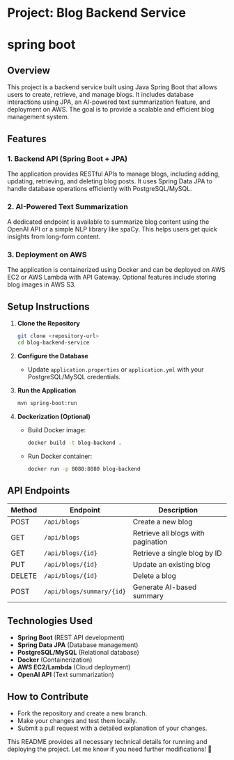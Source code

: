 # Project: Blog Backend Service
# spring boot
## Overview
This project is a backend service built using Java Spring Boot that allows users to create, retrieve, and manage blogs. It includes database interactions using JPA, an AI-powered text summarization feature, and deployment on AWS. The goal is to provide a scalable and efficient blog management system.

## Features
### 1. Backend API (Spring Boot + JPA)
The application provides RESTful APIs to manage blogs, including adding, updating, retrieving, and deleting blog posts. It uses Spring Data JPA to handle database operations efficiently with PostgreSQL/MySQL.

### 2. AI-Powered Text Summarization
A dedicated endpoint is available to summarize blog content using the OpenAI API or a simple NLP library like spaCy. This helps users get quick insights from long-form content.

### 3. Deployment on AWS
The application is containerized using Docker and can be deployed on AWS EC2 or AWS Lambda with API Gateway. Optional features include storing blog images in AWS S3.

## Setup Instructions
1. **Clone the Repository**
   ```sh
   git clone <repository-url>
   cd blog-backend-service
   ```
2. **Configure the Database**
   - Update `application.properties` or `application.yml` with your PostgreSQL/MySQL credentials.
   
3. **Run the Application**
   ```sh
   mvn spring-boot:run
   ```

4. **Dockerization (Optional)**
   - Build Docker image:
     ```sh
     docker build -t blog-backend .
     ```
   - Run Docker container:
     ```sh
     docker run -p 8080:8080 blog-backend
     ```

## API Endpoints
| Method | Endpoint | Description |
|--------|---------|-------------|
| POST | `/api/blogs` | Create a new blog |
| GET | `/api/blogs` | Retrieve all blogs with pagination |
| GET | `/api/blogs/{id}` | Retrieve a single blog by ID |
| PUT | `/api/blogs/{id}` | Update an existing blog |
| DELETE | `/api/blogs/{id}` | Delete a blog |
| POST | `/api/blogs/summary/{id}` | Generate AI-based summary |

## Technologies Used
- **Spring Boot** (REST API development)
- **Spring Data JPA** (Database management)
- **PostgreSQL/MySQL** (Relational database)
- **Docker** (Containerization)
- **AWS EC2/Lambda** (Cloud deployment)
- **OpenAI API** (Text summarization)

## How to Contribute
- Fork the repository and create a new branch.
- Make your changes and test them locally.
- Submit a pull request with a detailed explanation of your changes.

This README provides all necessary technical details for running and deploying the project. Let me know if you need further modifications! 🚀

